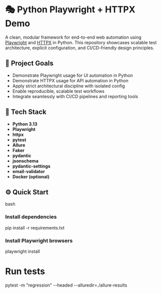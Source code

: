 # 🎭 Python Playwright + HTTPX Demo

A clean, modular framework for end-to-end web automation using [Playwright](https://playwright.dev/python/) and [HTTPX](https://www.python-httpx.org/)  in Python. This repository showcases scalable test architecture, explicit configuration, and CI/CD-friendly design principles.

## 🚀 Project Goals

- Demonstrate Playwright usage for UI automation in Python
- Demonstrate HTTPX usage for API automation in Python
- Apply strict architectural discipline with isolated config
- Enable reproducible, scalable test workflows
- Integrate seamlessly with CI/CD pipelines and reporting tools

## 🧱 Tech Stack

- **Python 3.13**
- **Playwright**
- **httpx**
- **pytest**
- **Allure**
- **Faker**
- **pydantic**
- **jsonschema**
- **pydantic-settings**
- **email-validator**
- **Docker (optional)**

## ⚙️ Quick Start
bash
### Install dependencies
pip install -r requirements.txt

### Install Playwright browsers
playwright install

# Run tests
pytest -m "regression" --headed --alluredir=./allure-results


